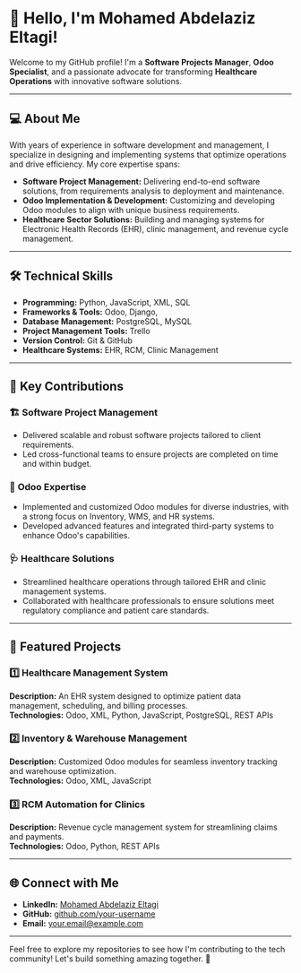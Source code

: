 # 👋 Hello, I'm Mohamed Abdelaziz Eltagi!  

Welcome to my GitHub profile! I'm a **Software Projects Manager**, **Odoo Specialist**, and a passionate advocate for transforming **Healthcare Operations** with innovative software solutions.  

---

## 💻 **About Me**
With years of experience in software development and management, I specialize in designing and implementing systems that optimize operations and drive efficiency. My core expertise spans:  
- **Software Project Management:** Delivering end-to-end software solutions, from requirements analysis to deployment and maintenance.  
- **Odoo Implementation & Development:** Customizing and developing Odoo modules to align with unique business requirements.  
- **Healthcare Sector Solutions:** Building and managing systems for Electronic Health Records (EHR), clinic management, and revenue cycle management.

---

## 🛠️ **Technical Skills**
- **Programming:** Python, JavaScript, XML, SQL  
- **Frameworks & Tools:** Odoo, Django,
- **Database Management:** PostgreSQL, MySQL
- **Project Management Tools:** Trello
- **Version Control:** Git & GitHub  
- **Healthcare Systems:** EHR, RCM, Clinic Management  

---

## 🌟 **Key Contributions**
### 🏗️ **Software Project Management**  
- Delivered scalable and robust software projects tailored to client requirements.  
- Led cross-functional teams to ensure projects are completed on time and within budget.  

### 🚀 **Odoo Expertise**  
- Implemented and customized Odoo modules for diverse industries, with a strong focus on Inventory, WMS, and HR systems.  
- Developed advanced features and integrated third-party systems to enhance Odoo's capabilities.  

### 🩺 **Healthcare Solutions**  
- Streamlined healthcare operations through tailored EHR and clinic management systems.  
- Collaborated with healthcare professionals to ensure solutions meet regulatory compliance and patient care standards.

---

## 📂 **Featured Projects**
### 1️⃣ **Healthcare Management System**  
**Description:** An EHR system designed to optimize patient data management, scheduling, and billing processes.  
**Technologies:** Odoo, XML, Python, JavaScript, PostgreSQL, REST APIs   

### 2️⃣ **Inventory & Warehouse Management**  
**Description:** Customized Odoo modules for seamless inventory tracking and warehouse optimization.  
**Technologies:** Odoo, XML, JavaScript  

### 3️⃣ **RCM Automation for Clinics**  
**Description:** Revenue cycle management system for streamlining claims and payments.  
**Technologies:** Odoo, Python, REST APIs  

---

## 🌐 **Connect with Me**
- **LinkedIn:** [Mohamed Abdelaziz Eltagi](https://www.linkedin.com/in/mohamed-aziz-8719b3a7/)  
- **GitHub:** [github.com/your-username](https://github.com/eltagi)  
- **Email:** [your.email@example.com](mailto:md.eltagi@gmail.com)  

---

Feel free to explore my repositories to see how I'm contributing to the tech community! Let's build something amazing together. 🚀  
